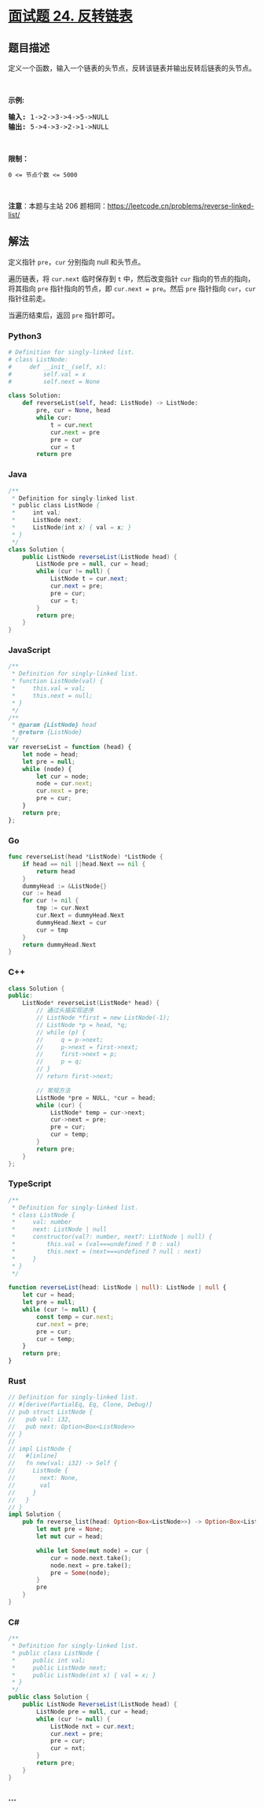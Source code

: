 # [面试题 24. 反转链表](https://leetcode.cn/problems/fan-zhuan-lian-biao-lcof/)

## 题目描述

<p>定义一个函数，输入一个链表的头节点，反转该链表并输出反转后链表的头节点。</p>

<p>&nbsp;</p>

<p><strong>示例:</strong></p>

<pre><strong>输入:</strong> 1-&gt;2-&gt;3-&gt;4-&gt;5-&gt;NULL
<strong>输出:</strong> 5-&gt;4-&gt;3-&gt;2-&gt;1-&gt;NULL</pre>

<p>&nbsp;</p>

<p><strong>限制：</strong></p>

<p><code>0 &lt;= 节点个数 &lt;= 5000</code></p>

<p>&nbsp;</p>

<p><strong>注意</strong>：本题与主站 206 题相同：<a href="https://leetcode.cn/problems/reverse-linked-list/">https://leetcode.cn/problems/reverse-linked-list/</a></p>

## 解法

定义指针 `pre`，`cur` 分别指向 null 和头节点。

遍历链表，将 `cur.next` 临时保存到 `t` 中，然后改变指针 `cur` 指向的节点的指向，将其指向 `pre` 指针指向的节点，即 `cur.next = pre`。然后 `pre` 指针指向 `cur`，`cur` 指针往前走。

当遍历结束后，返回 `pre` 指针即可。

<!-- tabs:start -->

### **Python3**

```python
# Definition for singly-linked list.
# class ListNode:
#     def __init__(self, x):
#         self.val = x
#         self.next = None

class Solution:
    def reverseList(self, head: ListNode) -> ListNode:
        pre, cur = None, head
        while cur:
            t = cur.next
            cur.next = pre
            pre = cur
            cur = t
        return pre
```

### **Java**

```java
/**
 * Definition for singly-linked list.
 * public class ListNode {
 *     int val;
 *     ListNode next;
 *     ListNode(int x) { val = x; }
 * }
 */
class Solution {
    public ListNode reverseList(ListNode head) {
        ListNode pre = null, cur = head;
        while (cur != null) {
            ListNode t = cur.next;
            cur.next = pre;
            pre = cur;
            cur = t;
        }
        return pre;
    }
}
```

### **JavaScript**

```js
/**
 * Definition for singly-linked list.
 * function ListNode(val) {
 *     this.val = val;
 *     this.next = null;
 * }
 */
/**
 * @param {ListNode} head
 * @return {ListNode}
 */
var reverseList = function (head) {
    let node = head;
    let pre = null;
    while (node) {
        let cur = node;
        node = cur.next;
        cur.next = pre;
        pre = cur;
    }
    return pre;
};
```

### **Go**

```go
func reverseList(head *ListNode) *ListNode {
    if head == nil ||head.Next == nil {
        return head
    }
    dummyHead := &ListNode{}
    cur := head
    for cur != nil {
        tmp := cur.Next
        cur.Next = dummyHead.Next
        dummyHead.Next = cur
        cur = tmp
    }
    return dummyHead.Next
}
```

### **C++**

```cpp
class Solution {
public:
    ListNode* reverseList(ListNode* head) {
        // 通过头插实现逆序
        // ListNode *first = new ListNode(-1);
        // ListNode *p = head, *q;
        // while (p) {
        //     q = p->next;
        //     p->next = first->next;
        //     first->next = p;
        //     p = q;
        // }
        // return first->next;

        // 常规方法
        ListNode *pre = NULL, *cur = head;
        while (cur) {
            ListNode* temp = cur->next;
            cur->next = pre;
            pre = cur;
            cur = temp;
        }
        return pre;
    }
};
```

### **TypeScript**

```ts
/**
 * Definition for singly-linked list.
 * class ListNode {
 *     val: number
 *     next: ListNode | null
 *     constructor(val?: number, next?: ListNode | null) {
 *         this.val = (val===undefined ? 0 : val)
 *         this.next = (next===undefined ? null : next)
 *     }
 * }
 */

function reverseList(head: ListNode | null): ListNode | null {
    let cur = head;
    let pre = null;
    while (cur != null) {
        const temp = cur.next;
        cur.next = pre;
        pre = cur;
        cur = temp;
    }
    return pre;
}
```

### **Rust**

```rust
// Definition for singly-linked list.
// #[derive(PartialEq, Eq, Clone, Debug)]
// pub struct ListNode {
//   pub val: i32,
//   pub next: Option<Box<ListNode>>
// }
//
// impl ListNode {
//   #[inline]
//   fn new(val: i32) -> Self {
//     ListNode {
//       next: None,
//       val
//     }
//   }
// }
impl Solution {
    pub fn reverse_list(head: Option<Box<ListNode>>) -> Option<Box<ListNode>> {
        let mut pre = None;
        let mut cur = head;

        while let Some(mut node) = cur {
            cur = node.next.take();
            node.next = pre.take();
            pre = Some(node);
        }
        pre
    }
}
```

### **C#**

```csharp
/**
 * Definition for singly-linked list.
 * public class ListNode {
 *     public int val;
 *     public ListNode next;
 *     public ListNode(int x) { val = x; }
 * }
 */
public class Solution {
    public ListNode ReverseList(ListNode head) {
        ListNode pre = null, cur = head;
        while (cur != null) {
            ListNode nxt = cur.next;
            cur.next = pre;
            pre = cur;
            cur = nxt;
        }
        return pre;
    }
}
```

### **...**

```

```

<!-- tabs:end -->
